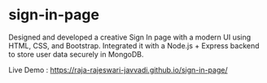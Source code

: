 # sign-in-page
Designed and developed a creative Sign In page with a modern UI using HTML, CSS, and Bootstrap. Integrated it with a Node.js + Express backend to store user data securely in MongoDB.

Live Demo :  https://raja-rajeswari-javvadi.github.io/sign-in-page/
